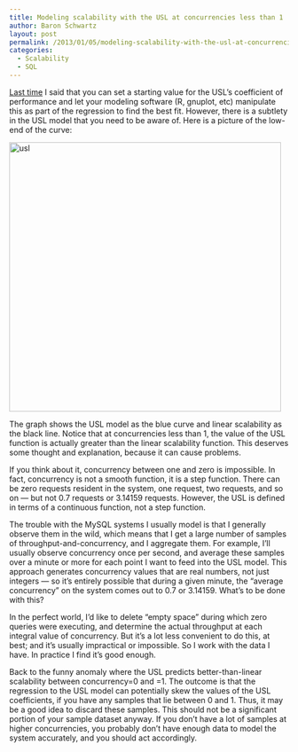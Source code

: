 ```yaml
---
title: Modeling scalability with the USL at concurrencies less than 1
author: Baron Schwartz
layout: post
permalink: /2013/01/05/modeling-scalability-with-the-usl-at-concurrencies-less-than-1/
categories:
  - Scalability
  - SQL
---
```

[Last time][1] I said that you can set a starting value for the USL&#8217;s coefficient of performance and let your modeling software (R, gnuplot, etc) manipulate this as part of the regression to find the best fit. However, there is a subtlety in the USL model that you need to be aware of. Here is a picture of the low-end of the curve:

<img src="http://www.xaprb.com/blog/wp-content/uploads/2013/01/usl1.png" alt="usl" width="490" height="486" class="aligncenter size-full wp-image-3008" />

The graph shows the USL model as the blue curve and linear scalability as the black line. Notice that at concurrencies less than 1, the value of the USL function is actually greater than the linear scalability function. This deserves some thought and explanation, because it can cause problems.

If you think about it, concurrency between one and zero is impossible. In fact, concurrency is not a smooth function, it is a step function. There can be zero requests resident in the system, one request, two requests, and so on &#8212; but not 0.7 requests or 3.14159 requests. However, the USL is defined in terms of a continuous function, not a step function.

The trouble with the MySQL systems I usually model is that I generally observe them in the wild, which means that I get a large number of samples of throughput-and-concurrency, and I aggregate them. For example, I&#8217;ll usually observe concurrency once per second, and average these samples over a minute or more for each point I want to feed into the USL model. This approach generates concurrency values that are real numbers, not just integers &#8212; so it&#8217;s entirely possible that during a given minute, the &#8220;average concurrency&#8221; on the system comes out to 0.7 or 3.14159. What&#8217;s to be done with this?

In the perfect world, I&#8217;d like to delete &#8220;empty space&#8221; during which zero queries were executing, and determine the actual throughput at each integral value of concurrency. But it&#8217;s a lot less convenient to do this, at best; and it&#8217;s usually impractical or impossible. So I work with the data I have. In practice I find it&#8217;s good enough.

Back to the funny anomaly where the USL predicts better-than-linear scalability between concurrency=0 and =1. The outcome is that the regression to the USL model can potentially skew the values of the USL coefficients, if you have any samples that lie between 0 and 1. Thus, it may be a good idea to discard these samples. This should not be a significant portion of your sample dataset anyway. If you don&#8217;t have a lot of samples at higher concurrencies, you probably don&#8217;t have enough data to model the system accurately, and you should act accordingly.

 [1]: http://www.xaprb.com/blog/2013/01/03/determining-the-usls-coefficient-of-performance-part-2/ "Determining the USL’s coefficient of performance, part 2"